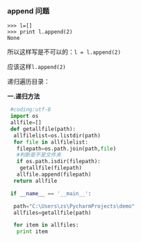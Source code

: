 

### append 问题

```
>>> l=[]
>>> print l.append(2)
None
```

所以这样写是不可以的：`l = l.append(2)`

应该这样`l.append(2)`



递归遍历目录：

**一.递归方法**

```python
 #coding:utf-8
 import os
 allfile=[]
 def getallfile(path):
  allfilelist=os.listdir(path)
  for file in allfilelist:
   filepath=os.path.join(path,file)
   #判断是不是文件夹
   if os.path.isdir(filepath):
    getallfile(filepath)
   allfile.append(filepath)
  return allfile

 if __name__ == '__main__':

  path="C:\Users\zs\PycharmProjects\demo"
  allfiles=getallfile(path)

  for item in allfiles:
   print item
```